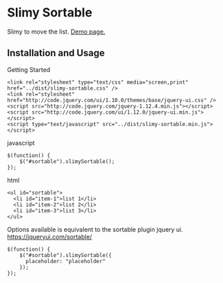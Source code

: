 # Slimy Sortable
Slimy to move the list.
[Demo page.](http://jsdo.it/metal-penguin/AcOy)

## Installation and Usage
Getting Started
```code
<link rel="stylesheet" type="text/css" media="screen,print" href="../dist/slimy-sortable.css" />
<link rel="stylesheet" href="http://code.jquery.com/ui/1.10.0/themes/base/jquery-ui.css" />
<script src="http://code.jquery.com/jquery-1.12.4.min.js"></script>
<script src="http://code.jquery.com/ui/1.12.0/jquery-ui.min.js"></script>
<script type="text/javascript" src="../dist/slimy-sortable.min.js"></script>
```

javascript
```code
$(function() {
    $("#sortable").slimySortable();
});
```
html
```code
<ul id="sortable">
  <li id="item-1">list 1</li>
  <li id="item-2">list 2</li>
  <li id="item-3">list 3</li>
</ul>
```

Options available is equivalent to the sortable plugin jquery ui.
https://jqueryui.com/sortable/
```code
$(function() {
    $("#sortable").slimySortable({
      placeholder: "placeholder"
    });
});
```
